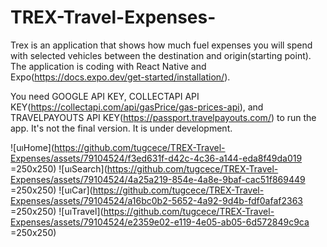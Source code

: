 # TREX-Travel-Expenses-

Trex is an application that shows how much fuel expenses you will spend with selected vehicles between the destination and origin(starting point). The application is coding with React Native and Expo(https://docs.expo.dev/get-started/installation/).

You need GOOGLE API KEY, COLLECTAPI API KEY(https://collectapi.com/api/gasPrice/gas-prices-api), and TRAVELPAYOUTS API KEY(https://passport.travelpayouts.com/) to run the app.
It's not the final version. It is under development.

![uıHome](https://github.com/tugcece/TREX-Travel-Expenses/assets/79104524/f3ed631f-d42c-4c36-a144-eda8f49da019 =250x250)
![uıSearch](https://github.com/tugcece/TREX-Travel-Expenses/assets/79104524/4a25a219-854e-4a8e-9baf-cac51f869449 =250x250)
![uıCar](https://github.com/tugcece/TREX-Travel-Expenses/assets/79104524/a16bc0b2-5652-4a92-9d4b-fdf0afaf2363 =250x250)
![uıTravel](https://github.com/tugcece/TREX-Travel-Expenses/assets/79104524/e2359e02-e119-4e05-ab05-6d572849c9ca =250x250)


